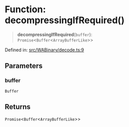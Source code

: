 # Function: decompressingIfRequired()

> **decompressingIfRequired**(`buffer`): `Promise`\<`Buffer`\<`ArrayBufferLike`\>\>

Defined in: [src/WABinary/decode.ts:9](https://github.com/Fokusdotid/bail/blob/3bcafd64e13ba51a595ace0ee7bd2c9c52ab1814/src/WABinary/decode.ts#L9)

## Parameters

### buffer

`Buffer`

## Returns

`Promise`\<`Buffer`\<`ArrayBufferLike`\>\>
